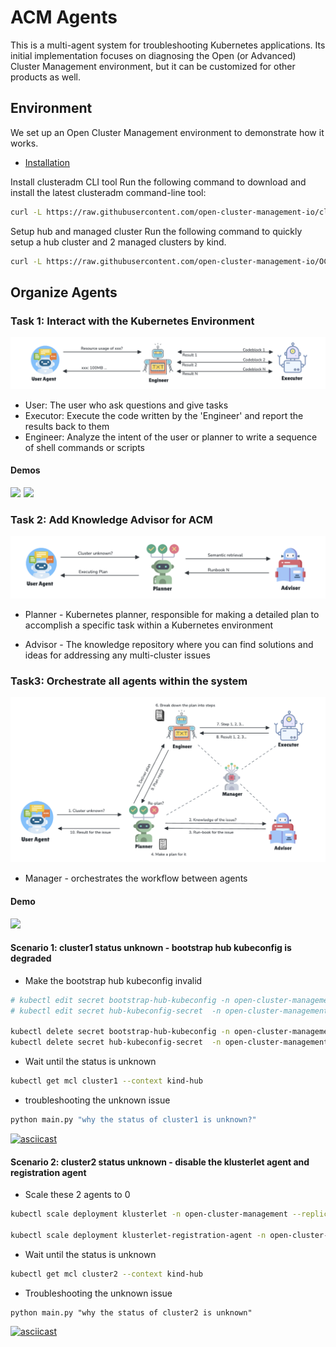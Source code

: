 # ACM Agents

This is a multi-agent system for troubleshooting Kubernetes applications. Its initial implementation focuses on diagnosing the Open (or Advanced) Cluster Management environment, but it can be customized for other products as well.

## Environment

We set up an Open Cluster Management environment to demonstrate how it works.

- [Installation](https://open-cluster-management.io/docs/getting-started/quick-start/)

Install clusteradm CLI tool
Run the following command to download and install the latest clusteradm command-line tool:

```bash
curl -L https://raw.githubusercontent.com/open-cluster-management-io/clusteradm/main/install.sh | bash
```

Setup hub and managed cluster
Run the following command to quickly setup a hub cluster and 2 managed clusters by kind.

```bash
curl -L https://raw.githubusercontent.com/open-cluster-management-io/OCM/main/solutions/s
```

## Organize Agents

### Task 1: Interact with the Kubernetes Environment

![agent1](./images/agent1.png)

- User: The user who ask questions and give tasks
- Executor: Execute the code written by the 'Engineer' and report the results back to them
- Engineer: Analyze the intent of the user or planner to write a sequence of shell commands or scripts

#### Demos

  <div style="display: flex; gap: 5px;">
    <a href="https://asciinema.org/a/673721" target="_blank">
      <img src="https://asciinema.org/a/673721.svg" style="width: 48%; height: auto;" />
    </a>
    <a href="https://asciinema.org/a/673715" target="_blank">
      <img src="https://asciinema.org/a/673715.svg" style="width: 48%; height: auto;" />
    </a>
  </div>

### Task 2: Add Knowledge Advisor for ACM

![agent2](./images/agent2.png)

- Planner - Kubernetes planner, responsible for making a detailed plan to accomplish a specific task within a Kubernetes environment

- Advisor - The knowledge repository where you can find solutions and ideas for addressing any multi-cluster issues

### Task3: Orchestrate all agents within the system

![agent3](./images/agent3.png)

- Manager - orchestrates the workflow between agents

#### Demo

<!-- [![asciicast](https://asciinema.org/a/673919.svg)](https://asciinema.org/a/673919) -->
<div style="display: flex; gap: 5px;">
  <a href="https://asciinema.org/a/673919" target="_blank">
    <img src="https://asciinema.org/a/673919.svg" style="width: 90%; height: auto;" />
  </a>
</div>

#### Scenario 1: cluster1 status unknown - bootstrap hub kubeconfig is degraded

- Make the bootstrap hub kubeconfig invalid

```bash
# kubectl edit secret bootstrap-hub-kubeconfig -n open-cluster-management-agent --context kind-cluster1
# kubectl edit secret hub-kubeconfig-secret  -n open-cluster-management-agent --context kind-cluster1

kubectl delete secret bootstrap-hub-kubeconfig -n open-cluster-management-agent --context kind-cluster1
kubectl delete secret hub-kubeconfig-secret  -n open-cluster-management-agent --context kind-cluster1
```

- Wait until the status is unknown

```bash
kubectl get mcl cluster1 --context kind-hub
```

- troubleshooting the unknown issue

```python
python main.py "why the status of cluster1 is unknown?"
```

[![asciicast](https://asciinema.org/a/674162.svg)](https://asciinema.org/a/674162)

#### Scenario 2: cluster2 status unknown - disable the klusterlet agent and registration agent

- Scale these 2 agents to 0

```bash
kubectl scale deployment klusterlet -n open-cluster-management --replicas=0 --context kind-cluster2

kubectl scale deployment klusterlet-registration-agent -n open-cluster-management-agent --replicas=0 --context kind-cluster2
```

- Wait until the status is unknown

```bash
kubectl get mcl cluster2 --context kind-hub
```

- Troubleshooting the unknown issue

```shell
python main.py "why the status of cluster2 is unknown"
```

[![asciicast](https://asciinema.org/a/674155.svg)](https://asciinema.org/a/674155)
